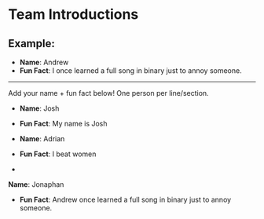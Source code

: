 # Team Introductions

## Example:
- **Name**: Andrew
- **Fun Fact**: I once learned a full song in binary just to annoy someone.

---

Add your name + fun fact below! One person per line/section.

- **Name**: Josh
- **Fun Fact**: My name is Josh

- **Name**: Adrian
- **Fun Fact**: I beat women
- 
**Name**: Jonaphan
- **Fun Fact**: Andrew once learned a full song in binary just to annoy someone.
